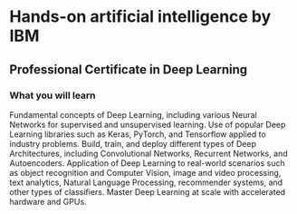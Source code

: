 # Hands-on artificial intelligence by IBM
## Professional Certificate in Deep Learning

### What you will learn

Fundamental concepts of Deep Learning, including various Neural Networks for supervised and unsupervised learning.
Use of popular Deep Learning libraries such as Keras, PyTorch, and Tensorflow applied to industry problems.
Build, train, and deploy different types of Deep Architectures, including Convolutional Networks, Recurrent Networks, and Autoencoders.
Application of Deep Learning to real-world scenarios such as object recognition and Computer Vision, 
image and video processing, text analytics, Natural Language Processing, recommender systems, and other types of classifiers.
Master Deep Learning at scale with accelerated hardware and GPUs.

